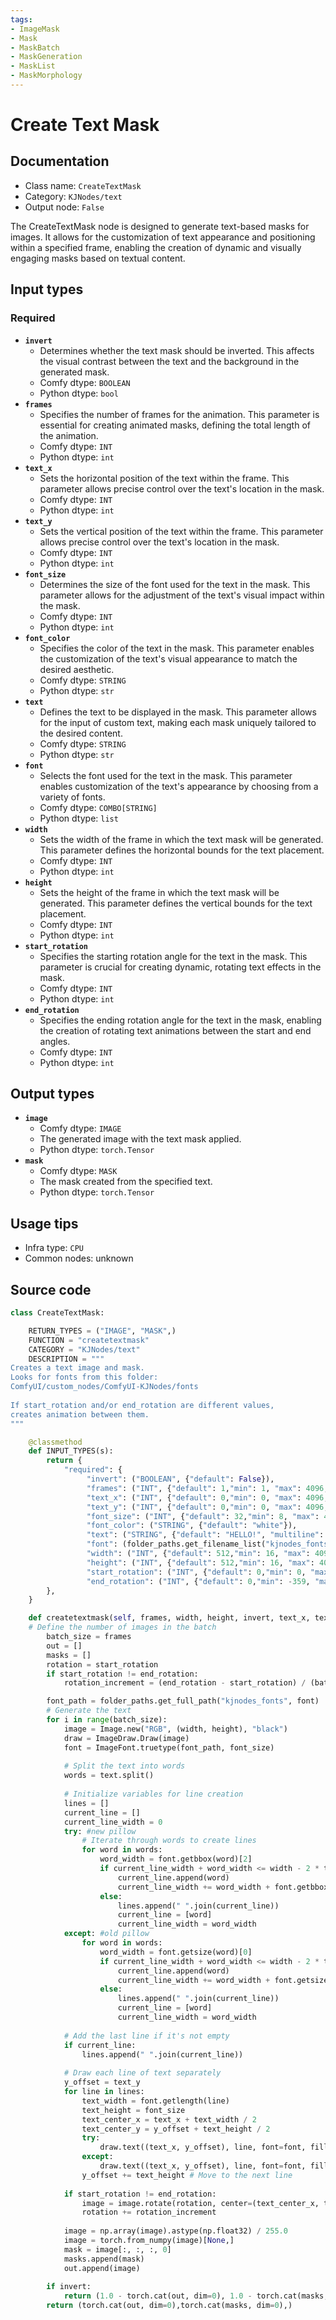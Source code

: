 ```yaml
---
tags:
- ImageMask
- Mask
- MaskBatch
- MaskGeneration
- MaskList
- MaskMorphology
---
```


# Create Text Mask
## Documentation
- Class name: `CreateTextMask`
- Category: `KJNodes/text`
- Output node: `False`

The CreateTextMask node is designed to generate text-based masks for images. It allows for the customization of text appearance and positioning within a specified frame, enabling the creation of dynamic and visually engaging masks based on textual content.
## Input types
### Required
- **`invert`**
    - Determines whether the text mask should be inverted. This affects the visual contrast between the text and the background in the generated mask.
    - Comfy dtype: `BOOLEAN`
    - Python dtype: `bool`
- **`frames`**
    - Specifies the number of frames for the animation. This parameter is essential for creating animated masks, defining the total length of the animation.
    - Comfy dtype: `INT`
    - Python dtype: `int`
- **`text_x`**
    - Sets the horizontal position of the text within the frame. This parameter allows precise control over the text's location in the mask.
    - Comfy dtype: `INT`
    - Python dtype: `int`
- **`text_y`**
    - Sets the vertical position of the text within the frame. This parameter allows precise control over the text's location in the mask.
    - Comfy dtype: `INT`
    - Python dtype: `int`
- **`font_size`**
    - Determines the size of the font used for the text in the mask. This parameter allows for the adjustment of the text's visual impact within the mask.
    - Comfy dtype: `INT`
    - Python dtype: `int`
- **`font_color`**
    - Specifies the color of the text in the mask. This parameter enables the customization of the text's visual appearance to match the desired aesthetic.
    - Comfy dtype: `STRING`
    - Python dtype: `str`
- **`text`**
    - Defines the text to be displayed in the mask. This parameter allows for the input of custom text, making each mask uniquely tailored to the desired content.
    - Comfy dtype: `STRING`
    - Python dtype: `str`
- **`font`**
    - Selects the font used for the text in the mask. This parameter enables customization of the text's appearance by choosing from a variety of fonts.
    - Comfy dtype: `COMBO[STRING]`
    - Python dtype: `list`
- **`width`**
    - Sets the width of the frame in which the text mask will be generated. This parameter defines the horizontal bounds for the text placement.
    - Comfy dtype: `INT`
    - Python dtype: `int`
- **`height`**
    - Sets the height of the frame in which the text mask will be generated. This parameter defines the vertical bounds for the text placement.
    - Comfy dtype: `INT`
    - Python dtype: `int`
- **`start_rotation`**
    - Specifies the starting rotation angle for the text in the mask. This parameter is crucial for creating dynamic, rotating text effects in the mask.
    - Comfy dtype: `INT`
    - Python dtype: `int`
- **`end_rotation`**
    - Specifies the ending rotation angle for the text in the mask, enabling the creation of rotating text animations between the start and end angles.
    - Comfy dtype: `INT`
    - Python dtype: `int`
## Output types
- **`image`**
    - Comfy dtype: `IMAGE`
    - The generated image with the text mask applied.
    - Python dtype: `torch.Tensor`
- **`mask`**
    - Comfy dtype: `MASK`
    - The mask created from the specified text.
    - Python dtype: `torch.Tensor`
## Usage tips
- Infra type: `CPU`
- Common nodes: unknown


## Source code
```python
class CreateTextMask:

    RETURN_TYPES = ("IMAGE", "MASK",)
    FUNCTION = "createtextmask"
    CATEGORY = "KJNodes/text"
    DESCRIPTION = """
Creates a text image and mask.  
Looks for fonts from this folder:  
ComfyUI/custom_nodes/ComfyUI-KJNodes/fonts
  
If start_rotation and/or end_rotation are different values,  
creates animation between them.
"""

    @classmethod
    def INPUT_TYPES(s):
        return {
            "required": {
                 "invert": ("BOOLEAN", {"default": False}),
                 "frames": ("INT", {"default": 1,"min": 1, "max": 4096, "step": 1}),
                 "text_x": ("INT", {"default": 0,"min": 0, "max": 4096, "step": 1}),
                 "text_y": ("INT", {"default": 0,"min": 0, "max": 4096, "step": 1}),
                 "font_size": ("INT", {"default": 32,"min": 8, "max": 4096, "step": 1}),
                 "font_color": ("STRING", {"default": "white"}),
                 "text": ("STRING", {"default": "HELLO!", "multiline": True}),
                 "font": (folder_paths.get_filename_list("kjnodes_fonts"), ),
                 "width": ("INT", {"default": 512,"min": 16, "max": 4096, "step": 1}),
                 "height": ("INT", {"default": 512,"min": 16, "max": 4096, "step": 1}),
                 "start_rotation": ("INT", {"default": 0,"min": 0, "max": 359, "step": 1}),
                 "end_rotation": ("INT", {"default": 0,"min": -359, "max": 359, "step": 1}),
        },
    } 

    def createtextmask(self, frames, width, height, invert, text_x, text_y, text, font_size, font_color, font, start_rotation, end_rotation):
    # Define the number of images in the batch
        batch_size = frames
        out = []
        masks = []
        rotation = start_rotation
        if start_rotation != end_rotation:
            rotation_increment = (end_rotation - start_rotation) / (batch_size - 1)

        font_path = folder_paths.get_full_path("kjnodes_fonts", font)
        # Generate the text
        for i in range(batch_size):
            image = Image.new("RGB", (width, height), "black")
            draw = ImageDraw.Draw(image)
            font = ImageFont.truetype(font_path, font_size)
            
            # Split the text into words
            words = text.split()
            
            # Initialize variables for line creation
            lines = []
            current_line = []
            current_line_width = 0
            try: #new pillow  
                # Iterate through words to create lines
                for word in words:
                    word_width = font.getbbox(word)[2]
                    if current_line_width + word_width <= width - 2 * text_x:
                        current_line.append(word)
                        current_line_width += word_width + font.getbbox(" ")[2] # Add space width
                    else:
                        lines.append(" ".join(current_line))
                        current_line = [word]
                        current_line_width = word_width
            except: #old pillow             
                for word in words:
                    word_width = font.getsize(word)[0]
                    if current_line_width + word_width <= width - 2 * text_x:
                        current_line.append(word)
                        current_line_width += word_width + font.getsize(" ")[0] # Add space width
                    else:
                        lines.append(" ".join(current_line))
                        current_line = [word]
                        current_line_width = word_width
            
            # Add the last line if it's not empty
            if current_line:
                lines.append(" ".join(current_line))
            
            # Draw each line of text separately
            y_offset = text_y
            for line in lines:
                text_width = font.getlength(line)
                text_height = font_size
                text_center_x = text_x + text_width / 2
                text_center_y = y_offset + text_height / 2
                try:
                    draw.text((text_x, y_offset), line, font=font, fill=font_color, features=['-liga'])
                except:
                    draw.text((text_x, y_offset), line, font=font, fill=font_color)
                y_offset += text_height # Move to the next line
            
            if start_rotation != end_rotation:
                image = image.rotate(rotation, center=(text_center_x, text_center_y))
                rotation += rotation_increment
            
            image = np.array(image).astype(np.float32) / 255.0
            image = torch.from_numpy(image)[None,]
            mask = image[:, :, :, 0] 
            masks.append(mask)
            out.append(image)
            
        if invert:
            return (1.0 - torch.cat(out, dim=0), 1.0 - torch.cat(masks, dim=0),)
        return (torch.cat(out, dim=0),torch.cat(masks, dim=0),)

```
